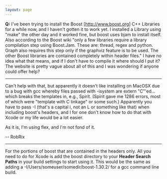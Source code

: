 ```yaml
---
layout: page
---
```


**Q:** I've been trying to install the Boost [http://www.boost.org] C++ Libraries for a while now, and I haven't gotten it to work yet. I installed a Library using "make" the other day and it worked fine, but boost uses bjam to install itself. Also according to the Boost wiki  "only a few libraries require a library compilation step using Boost.Jam. These are: thread, regex and python. Graph also requires this step only if the graphviz feature is to be used. The other Boost libraries are contained completely within header files." I have no idea what that means, and if I don't have to compile it where should I put it? The website is pretty vague about all of this and I was wondering if anyone could offer help?

----

Can't help with that, but apparently it doesn't like installing on MacOSX due to a bug with gcc whereby files passed with -isystem are extern "C"'ed... which breaks the templates in, e.g., Spirit. (Spirit gave me 1286 errors, most of which were "template with C linkage" or some such.) Apparently you have to pass -I (that's a capital i, not an L or something like that) when including boost's headers, and I for one don't know how to do that with Xcode or my life would be a lot easier.

As it is, I'm using flex, and I'm not fond of it.

-- RobRix

----

For the portions of boost that are contained in the headers only. All you need to do for Xcode is add the boost directory to your **Header Search Paths** in your build settings to start using it. This would be the same as adding a     -I/Users/someuser/somedir/boost-1.30.2/ for a gcc command line build.
